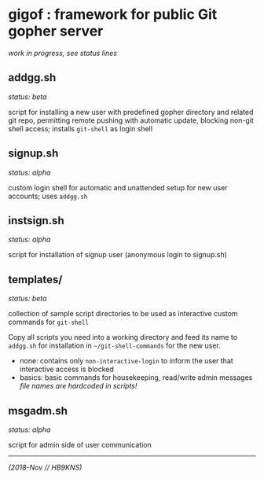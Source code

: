 # gigof : framework for public Git gopher server

*work in progress, see status lines*

## addgg.sh

*status: beta*

script for installing a new user with predefined gopher directory and
related git repo, permitting remote pushing with automatic update,
blocking non-git shell access; installs `git-shell` as login shell

## signup.sh

*status: alpha*

custom login shell for automatic and unattended setup for new user
accounts; uses `addgg.sh`

## instsign.sh

*status: alpha*

script for installation of signup user
(anonymous login to signup.sh)

## templates/

*status: beta*

collection of sample script directories to be used
as interactive custom commands for `git-shell`

Copy all scripts you need into a working directory and feed its name
to `addgg.sh` for installation in `~/git-shell-commands` for the
new user.

+ none: contains only `non-interactive-login` to inform the
  user that interactive access is blocked
+ basics: basic commands for housekeeping, read/write admin messages
  *file names are hardcoded in scripts!*

## msgadm.sh

*status: alpha*

script for admin side of user communication

---

*(2018-Nov // HB9KNS)*
